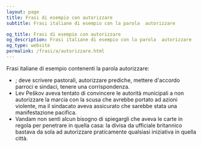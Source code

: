 ```yaml
---
layout: page
title: Frasi di esempio con autorizzare 
subtitle: Frasi italiane di esempio con la parola  autorizzare

og_title: Frasi di esempio con autorizzare 
og_description: Frasi italiane di esempio con la parola  autorizzare
og_type: website
permalink: /frasi/a/autorizzare.html
---
```


Frasi italiane di esempio contenenti la parola autorizzare:


- ; deve scrivere pastorali, autorizzare prediche, mettere d'accordo parroci e sindaci, tenere una corrispondenza.
- Lev Peškov aveva tentato di convincere le autorità municipali a non autorizzare la marcia con la scusa che avrebbe portato ad azioni violente, ma il sindacato aveva assicurato che sarebbe stata una manifestazione pacifica.
- Vandam non sentì alcun bisogno di spiegargli che aveva le carte in regola per penetrare in quella casa: la divisa da ufficiale britannico bastava da sola ad autorizzare praticamente qualsiasi iniziativa in quella città.

